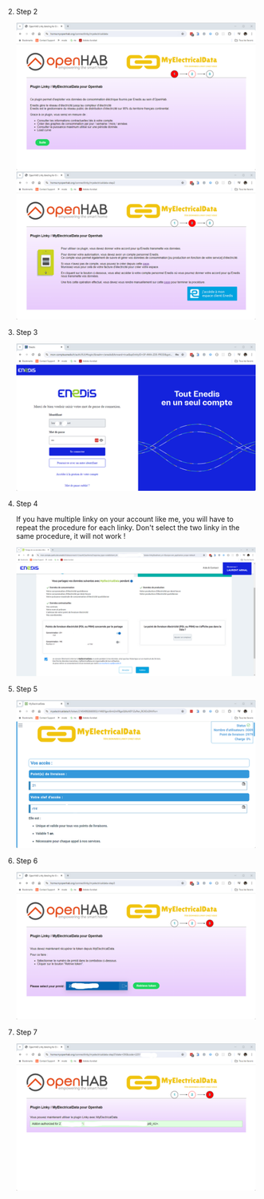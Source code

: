   2. Step 2

      ![connectlinky-myelectricaldata-step1](connectlinky-myelectricaldata-step1.png)<br/>
      ![connectlinky-myelectricaldata-step2](connectlinky-myelectricaldata-step2.png)<br/>

  3. Step 3

      ![connectlinky-myelectricaldata-step2b](connectlinky-myelectricaldata-step2b.png)<br/>

  4. Step 4

     If you have multiple linky on your account like me, you will have to repeat the procedure for each linky.
     Don't select the two linky in the same procedure, it will not work !

     ![connectlinky-myelectricaldata-step2c](connectlinky-myelectricaldata-step2c.png)<br/>

  5. Step 5

     ![connectlinky-myelectricaldata-step2d](connectlinky-myelectricaldata-step2d.png)<br/>

  6. Step 6

     ![connectlinky-myelectricaldata-step3](connectlinky-myelectricaldata-step3.png)<br/>

  7. Step 7

     ![connectlinky-myelectricaldata-step3b](connectlinky-myelectricaldata-step3b.png)<br/>


